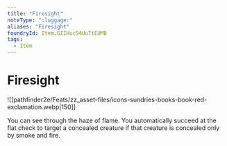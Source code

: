 ```yaml
---
title: "Firesight"
noteType: ":luggage:"
aliases: "Firesight"
foundryId: Item.GIIHuc94UuTtEUMB
tags:
  - Item
---
```


# Firesight
![[pathfinder2e/Feats/zz_asset-files/icons-sundries-books-book-red-exclamation.webp|150]]

You can see through the haze of flame. You automatically succeed at the flat check to target a concealed creature if that creature is concealed only by smoke and fire.

